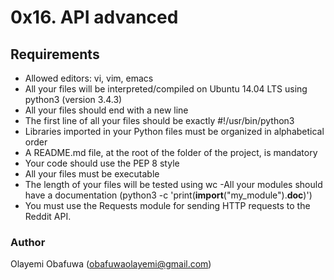 #	0x16. API advanced


##	Requirements
- Allowed editors: vi, vim, emacs
- All your files will be interpreted/compiled on Ubuntu 14.04 LTS using python3 (version 3.4.3)
- All your files should end with a new line
- The first line of all your files should be exactly #!/usr/bin/python3
- Libraries imported in your Python files must be organized in alphabetical order
- A README.md file, at the root of the folder of the project, is mandatory
- Your code should use the PEP 8 style
- All your files must be executable
- The length of your files will be tested using wc
-All your modules should have a documentation (python3 -c 'print(__import__("my_module").__doc__)')
- You must use the Requests module for sending HTTP requests to the Reddit API.

###	Author
Olayemi Obafuwa (obafuwaolayemi@gmail.com)
